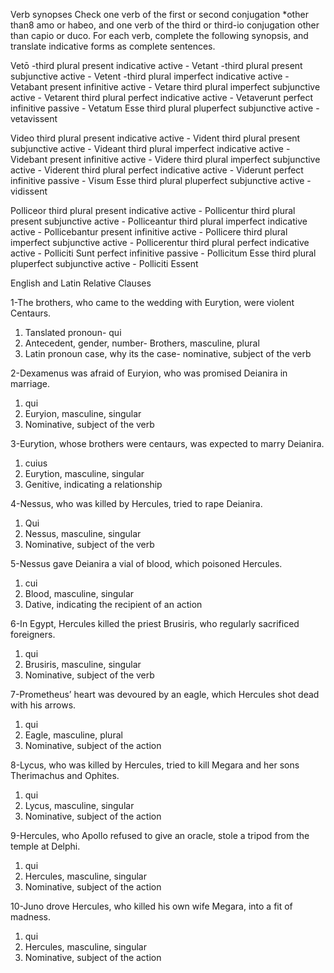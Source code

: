 Verb synopses
Check one verb of the first or second conjugation *other than8 amo or habeo, and one verb of the third or third-io conjugation other than capio or duco. For each verb, complete the following synopsis, and translate indicative forms as complete sentences.

Vetō
-third plural present indicative active - Vetant
-third plural present subjunctive active - Vetent
-third plural imperfect indicative active - Vetabant
present infinitive active - Vetare
third plural imperfect subjunctive active - Vetarent
third plural perfect indicative active - Vetaverunt
perfect infinitive passive - Vetatum Esse
third plural pluperfect subjunctive active - vetavissent

Video
third plural present indicative active - Vident
third plural present subjunctive active - Videant
third plural imperfect indicative active - Videbant
present infinitive active - Videre
third plural imperfect subjunctive active - Viderent
third plural perfect indicative active - Viderunt
perfect infinitive passive - Visum Esse
third plural pluperfect subjunctive active - vidissent


Polliceor
third plural present indicative active - Pollicentur
third plural present subjunctive active - Polliceantur
third plural imperfect indicative active - Pollicebantur
present infinitive active - Pollicere
third plural imperfect subjunctive active - Pollicerentur
third plural perfect indicative active - Polliciti Sunt
perfect infinitive passive - Pollicitum Esse
third plural pluperfect subjunctive active - Polliciti Essent






English and Latin Relative Clauses

1-The brothers, who came to the wedding with Eurytion, were violent Centaurs.
1. Tanslated pronoun- qui
2. Antecedent, gender, number- Brothers, masculine, plural
3. Latin pronoun case, why its the case- nominative, subject of the verb

2-Dexamenus was afraid of Euryion, who was promised Deianira in marriage.
1. qui
2. Euryion, masculine, singular
3. Nominative, subject of the verb

3-Eurytion, whose brothers were centaurs, was expected to marry Deianira.
1. cuius
2. Eurytion, masculine, singular
3. Genitive, indicating a relationship

4-Nessus, who was killed by Hercules, tried to rape Deianira.
1. Qui
2. Nessus, masculine, singular
3. Nominative, subject of the verb

5-Nessus gave Deianira a vial of blood, which poisoned Hercules.
1. cui
2. Blood, masculine, singular
3. Dative, indicating the recipient of an action

6-In Egypt, Hercules killed the priest Brusiris, who regularly sacrificed foreigners.
1. qui
2. Brusiris, masculine, singular
3. Nominative, subject of the verb

7-Prometheus’ heart was devoured by an eagle, which Hercules shot dead with his arrows.
1. qui
2. Eagle, masculine, plural
3. Nominative, subject of the action

8-Lycus, who was killed by Hercules, tried to kill Megara and her sons Therimachus and Ophites.
1. qui
2. Lycus, masculine, singular
3. Nominative, subject of the action

9-Hercules, who Apollo refused to give an oracle, stole a tripod from the temple at Delphi.
1. qui
2. Hercules, masculine, singular
3. Nominative, subject of the action

10-Juno drove Hercules, who killed his own wife Megara, into a fit of madness.
1. qui
2. Hercules, masculine, singular
3. Nominative, subject of the action




